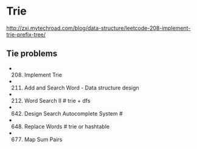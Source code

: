# Trie

http://zxi.mytechroad.com/blog/data-structure/leetcode-208-implement-trie-prefix-tree/

## Tie problems
- 208. Implement Trie
- 211. Add and Search Word - Data structure design
- 212. Word Search II            # trie + dfs
- 642. Design Search Autocomplete System       # 
- 648. Replace Words                                   # trie or hashtable 
- 677. Map Sum Pairs


